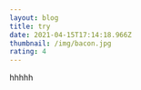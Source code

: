 ```yaml
---
layout: blog
title: try
date: 2021-04-15T17:14:18.966Z
thumbnail: /img/bacon.jpg
rating: 4
---
```

hhhhh